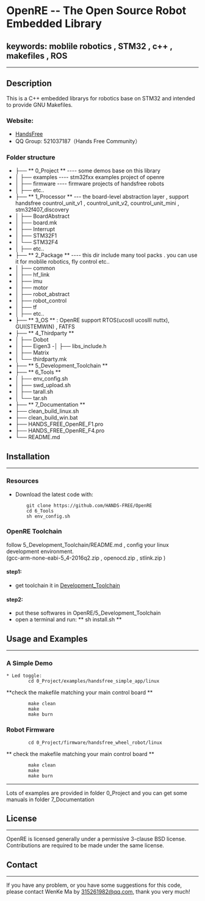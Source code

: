 # OpenRE -- The Open Source Robot Embedded Library 
## keywords: moblile robotics , STM32 , c++ , makefiles , ROS 

------------------------------------------------------------------------------
## Description

This is a C++ embedded librarys for robotics base on STM32 and intended to provide GNU Makefiles.
    
###  Website: 
- [HandsFree](http://www.rosclub.cn/post-14.html)
- QQ Group: 521037187（Hands Free Community）

###  Folder structure
- ├── ** 0_Project **   ----  some demos base on this library  
- │   ├── examples   ----   stm32fxx examples project of openre
- │   ├── firmware  ----  firmware projects of handsfree robots
- │   ├── etc..
- ├── ** 1_Processor **   --- the board-level abstraction layer ,   support handsfree countrol_unit_v1 , countrol_unit_v2, countrol_unit_mini , stm32f407_discovery     
- │   ├── BoardAbstract
- │   ├── board.mk
- │   ├── Interrupt
- │   ├── STM32F1
- │   └── STM32F4
- │   ├── etc..
- ├── ** 2_Package **  ----  this dir include many tool packs . you can use it for moblile robotics, fly control etc..    
- │   ├── common
- │   ├── hf_link
- │   ├── imu
- │   ├── motor
- │   ├── robot_abstract
- │   ├── robot_control
- │   ├── tf
- │   ├── etc..
- ├── ** 3_OS **  : OpenRE support RTOS(ucosII ucosIII nuttx), GUI(STEMWIN) , FATFS   
- ├── ** 4_Thirdparty **
- │   ├── Dobot 
- │   ├── Eigen3
 -│   ├── libs_include.h
- │   ├── Matrix
- │   └── thirdparty.mk
- ├── ** 5_Development_Toolchain **
- ├── ** 6_Tools **
- │   ├── env_config.sh
- │   ├── swd_upload.sh
- │   ├── tarall.sh
- │   └── tar.sh
- ├── ** 7_Documentation **
- ├── clean_build_linux.sh
- ├── clean_build_win.bat
- ├── HANDS_FREE_OpenRE_F1.pro
- ├── HANDS_FREE_OpenRE_F4.pro
- └── README.md

## Installation
------------------------------------------------------------------------------
### Resources   
  * Download the latest code with:      
  
            git clone https://github.com/HANDS-FREE/OpenRE      
            cd 6_Tools      
            sh env_config.sh       

### OpenRE  Toolchain         

follow  5_Development_Toolchain/README.md , config your linux development environment.  
(gcc-arm-none-eabi-5_4-2016q2.zip ,  openocd.zip  , stlink.zip )     

#### step1:
- get toolchain it in [Development_Toolchain](https://pan.baidu.com/s/1nuSvs7Z#list/path=%2FHANDSFREE%2FHands_Free_Release%2F3_Software%2FEmbedded_Development_Toolchain&parentPath=%2FHANDSFREE)
#### step2:
- put these softwares in OpenRE/5_Development_Toolchain 
- open a terminal and run:  ** sh install.sh **     

## Usage and Examples
------------------------------------------------------------------------------
### A Simple Demo 
    * Led toggle:     
            cd 0_Project/examples/handsfree_simple_app/linux    
            
 **check the makefile matching your main control board **      
             
            make clean
            make    
            make burn   

### Robot Firmware

            cd 0_Project/firmware/handsfree_wheel_robot/linux

 ** check the makefile matching your main control board **      
             
            make clean
            make
            make burn

------------------------------------------------------------------------------
 Lots of examples are provided in folder 0_Project and you can get some manuals in folder 7_Documentation

## License
------------------------------------------------------------------------------            
OpenRE is licensed generally under a permissive 3-clause BSD license. Contributions are required to be made under the same license.            
            
## Contact    
------------------------------------------------------------------------------
If you have any problem, or you have some suggestions for this code, please contact WenKe Ma by 315261982@qq.com, thank you very much!  
